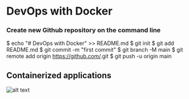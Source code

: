 # DevOps with Docker

### Create new Github repository on the command line

$ echo "# DevOps with Docker" >> README.md
$ git init
$ git add README.md
$ git commit -m "first commit"
$ git branch -M main
$ git remote add origin https://github.com/<REPOSITORY>.git
$ git push -u origin main

## Containerized applications

![alt text](https://github.com/jylhakos/DevOpsWithDocker/blob/main/docker.png?raw=true)
